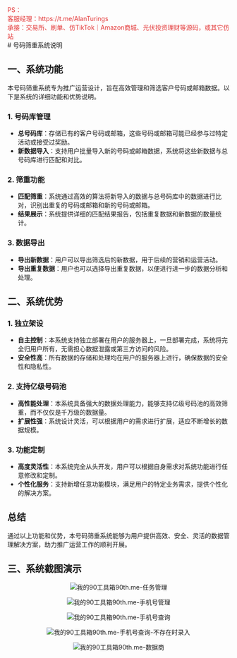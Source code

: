 <div style="color:#e33434;">
PS：
<br>
客服经理：https://t.me/AlanTurings
<br>
承接：交易所、刷单、仿TikTok｜Amazon商城、光伏投资理财等源码，或其它仿站
</div>
# 号码筛重系统说明

## 一、系统功能

本号码筛重系统专为推广运营设计，旨在高效管理和筛选客户号码或邮箱数据。以下是系统的详细功能和优势说明。

### 1. 号码库管理

- **总号码库**：存储已有的客户号码或邮箱，这些号码或邮箱可能已经参与过特定活动或接受过奖励。
- **新数据导入**：支持用户批量导入新的号码或邮箱数据，系统将这些新数据与总号码库进行匹配和对比。

### 2. 筛重功能

- **匹配筛重**：系统通过高效的算法将新导入的数据与总号码库中的数据进行比对，识别出重复的号码或邮箱和新的号码或邮箱。
- **结果展示**：系统提供详细的匹配结果报告，包括重复数据和新数据的数量统计。

### 3. 数据导出

- **导出新数据**：用户可以导出筛选后的新数据，用于后续的营销和运营活动。
- **导出重复数据**：用户也可以选择导出重复数据，以便进行进一步的数据分析和处理。

## 二、系统优势

### 1. 独立架设

- **自主控制**：本系统支持独立部署在用户的服务器上，一旦部署完成，系统将完全归用户所有，无需担心数据泄露或第三方访问的风险。
- **安全性高**：所有数据的存储和处理均在用户的服务器上进行，确保数据的安全性和隐私性。

### 2. 支持亿级号码池

- **高性能处理**：本系统具备强大的数据处理能力，能够支持亿级号码池的高效筛重，而不仅仅是千万级的数据量。
- **扩展性强**：系统设计灵活，可以根据用户的需求进行扩展，适应不断增长的数据规模。

### 3. 功能定制

- **高度灵活性**：本系统完全从头开发，用户可以根据自身需求对系统功能进行任意修改和定制。
- **个性化服务**：支持新增任意功能模块，满足用户的特定业务需求，提供个性化的解决方案。

## 总结

通过以上功能和优势，本号码筛重系统能够为用户提供高效、安全、灵活的数据管理解决方案，助力推广运营工作的顺利开展。

## 三、系统截图演示

<p align="center">
    <img src="https://90th.me/phone-tool/task.png" alt="我的90工具箱90th.me-任务管理">
</p>
<p align="center">
    <img src="https://90th.me/phone-tool/manage.png" alt="我的90工具箱90th.me-手机号管理">
</p>
<p align="center">
    <img src="https://90th.me/phone-tool/search.png" alt="我的90工具箱90th.me-手机号查询">
</p>
<p align="center">
    <img src="https://90th.me/phone-tool/search-window.png" alt="我的90工具箱90th.me-手机号查询-不存在时录入">
</p>
<p align="center">
    <img src="https://90th.me/phone-tool/class.png" alt="我的90工具箱90th.me-数据商">
</p>
